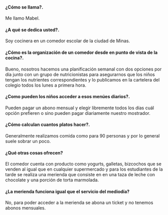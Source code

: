 #### ¿Cómo se llama?.

Me llamo Mabel.

#### ¿A qué se dedica usted?.

Soy cocinera en un comedor escolar de la ciudad de Minas.

#### ¿Cómo es la organización de un comedor desde en punto de vista de la cocina?.

Bueno, nosotros hacemos una planificación semanal con dos opciones por día junto con un grupo de nutricionistas para asegurarnos que los niños tengan los nutrientes correspondientes y lo publicamos en la cartelera del colegio todos los lunes a primera hora.

#### ¿Como pueden los niños acceder a esos menúes diarios?.

Pueden pagar un abono mensual y elegir libremente todos los días cuál opción prefieren o sino pueden pagar diariamente nuestro mostrador.

#### ¿Cómo calculan cuantos platos hacer?.

Generalmente realizamos comida como para 90 personas y por lo general suele sobrar un poco.

#### ¿Qué otras cosas ofrecen?

El comedor cuenta con producto como yogurts, galletas, bizcochos que se venden al igual que en cualquier supermercado y para los estudiantes de la tarde se realiza una merienda que consiste en en una taza de leche con chocolate y una porción de torta marmolada.

#### ¿La merienda funciona igual que el servicio del mediodía?

No, para poder acceder a la merienda se abona un ticket y no tenemos abonos mensuales.

